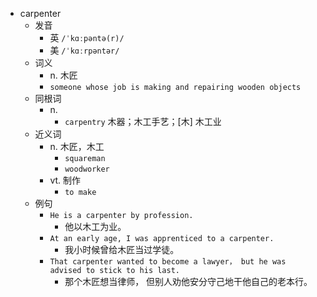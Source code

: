 - carpenter
  - 发音
    - 英 `/ˈkɑːpəntə(r)/`
    - 美 `/ˈkɑːrpəntər/`
  - 词义
    - n. 木匠
    - `someone whose job is making and repairing wooden objects`
  - 同根词
    - n.
      - `carpentry` 木器；木工手艺；[木] 木工业
  - 近义词
    - n. 木匠，木工
      - `squareman`
      - `woodworker`
    - vt. 制作
      - `to make`
  - 例句
    - `He is a carpenter by profession.`
      - 他以木工为业。
    - `At an early age, I was apprenticed to a carpenter.`
      - 我小时候曾给木匠当过学徒。
    - `That carpenter wanted to become a lawyer， but he was advised to stick to his last.`
      - 那个木匠想当律师， 但别人劝他安分守己地干他自己的老本行。

